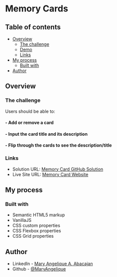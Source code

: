 # Memory Cards

## Table of contents

- [Overview](#overview)
  - [The challenge](#the-challenge)
  - [Demo](#project-demo)
  - [Links](#links)
- [My process](#my-process)
  - [Built with](#built-with)
- [Author](#author)

## Overview

### The challenge

Users should be able to:

#### - Add or remove a card

#### - Input the card title and its description

#### - Flip through the cards to see the description/title


### Links

- Solution URL: [Memory Card GitHub Solution](https://github.com/MaryAngelique/memory-cards)
- Live Site URL: [Memory Card Website](https://memory-cards-zero.vercel.app/)

## My process

### Built with

- Semantic HTML5 markup
- VanillaJS
- CSS custom properties
- CSS Flexbox properties
- CSS Grid properties

## Author

- LinkedIn - [Mary Angelique A. Abacajan](https://www.linkedin.com/in/mary-angelique-abacajan/)
- Github - [@MaryAngelique](https://www.github.com/MaryAngelique)
